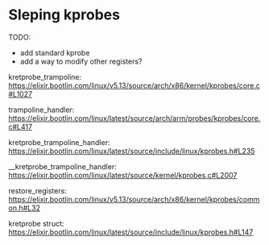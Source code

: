 # Sleping kprobes

TODO: 
- add standard kprobe
- add a way to modify other registers?

kretprobe_trampoline:
https://elixir.bootlin.com/linux/v5.13/source/arch/x86/kernel/kprobes/core.c#L1027

trampoline_handler:
https://elixir.bootlin.com/linux/latest/source/arch/arm/probes/kprobes/core.c#L417

kretprobe_trampoline_handler:
https://elixir.bootlin.com/linux/latest/source/include/linux/kprobes.h#L235

__kretprobe_trampoline_handler:
https://elixir.bootlin.com/linux/latest/source/kernel/kprobes.c#L2007

restore_registers:
https://elixir.bootlin.com/linux/v5.13/source/arch/x86/kernel/kprobes/common.h#L32

kretprobe struct:
https://elixir.bootlin.com/linux/latest/source/include/linux/kprobes.h#L147